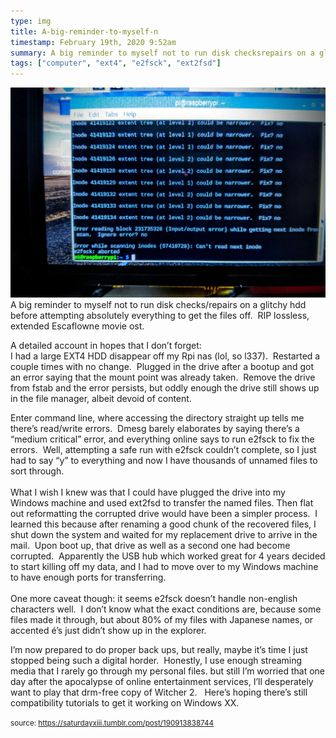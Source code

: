 ```yaml
---
type: img
title: A-big-reminder-to-myself-n
timestamp: February 19th, 2020 9:52am
summary: A big reminder to myself not to run disk checksrepairs on a glitchy hdd before attempting absolutely everything to get the files off  RIP lossless eA detailed account in hopes that I don’t forgetbrI had a large EXT4 HDD disappear off my Rpi nas lol so l337  Restarted a couple times with no Enter command line where accessing the directory straight up tells me there’s readwrite errors  Dmesg barely elaborates by saying there’s a “medium I’m now prepared to do proper back ups but really maybe it’s time I just stopped being such a digital horder  Honestly I use enough streaming media
tags: ["computer", "ext4", "e2fsck", "ext2fsd"]
---
```

<img src="../media/190913838744.jpg"/>
                                                                                          <div class="caption">
A big reminder to myself not to run disk checks/repairs on a glitchy hdd before attempting absolutely everything to get the files off.  RIP lossless, extended Escaflowne movie ost.<br/>

A detailed account in hopes that I don’t forget:<br/>I had a large EXT4 HDD disappear off my Rpi nas (lol, so l337).  Restarted a couple times with no change.  Plugged in the drive after a bootup and got an error saying that the mount point was already taken.  Remove the drive from fstab and the error persists, but oddly enough the drive still shows up in the file manager, albeit devoid of content.

Enter command line, where accessing the directory straight up tells me there’s read/write errors.  Dmesg barely elaborates by saying there’s a “medium critical” error, and everything online says to run e2fsck to fix the errors.  Well, attempting a safe run with e2fsck couldn’t complete, so I just had to say “y” to everything and now I have thousands of unnamed files to sort through.<br/><br/>What I wish I knew was that I could have plugged the drive into my Windows machine and used ext2fsd to transfer the named files. Then flat out reformatting the corrupted drive would have been a simpler process.  I learned this because after renaming a good chunk of the recovered files, I shut down the system and waited for my replacement drive to arrive in the mail.  Upon boot up, that drive as well as a second one had become corrupted.  Apparently the USB hub which worked great for 4 years decided to start killing off my data, and I had to move over to my Windows machine to have enough ports for transferring.<br/><br/>One more caveat though: it seems e2fsck doesn’t handle non-english characters well.  I don’t know what the exact conditions are, because some files made it through, but about 80% of my files with Japanese names, or accented é’s just didn’t show up in the explorer.  <br/>

I’m now prepared to do proper back ups, but really, maybe it’s time I just stopped being such a digital horder.  Honestly, I use enough streaming media that I rarely go through my personal files. but still I’m worried that one day after the apocalypse of online entertainment services, I’ll desperately want to play that drm-free copy of Witcher 2.   Here’s hoping there’s still compatibility tutorials to get it working on Windows XX.<br/>
 
                                    
                
                
                
                
                                
<small>source: https://saturdayxiii.tumblr.com/post/190913838744</small>